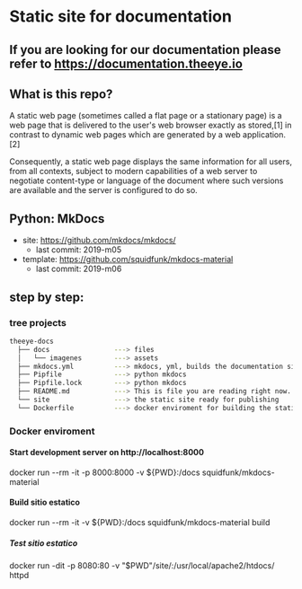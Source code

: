 # Static site for documentation

## If you are looking for our documentation please refer to https://documentation.theeye.io

## What is this repo?
A static web page (sometimes called a flat page or a stationary page) is a web page that is delivered to the user's web browser exactly as stored,[1] in contrast to dynamic web pages which are generated by a web application.[2]

Consequently, a static web page displays the same information for all users, from all contexts, subject to modern capabilities of a web server to negotiate content-type or language of the document where such versions are available and the server is configured to do so.

## Python: MkDocs
- site: https://github.com/mkdocs/mkdocs/
  - last commit: 2019-m05
- template: https://github.com/squidfunk/mkdocs-material
  - last commit: 2019-m06


## step by step:

### tree projects

```bash
theeye-docs
  ├── docs                ---> files 
  │   └── imagenes        ---> assets
  ├── mkdocs.yml          ---> mkdocs, yml, builds the documentation site itself
  ├── Pipfile             ---> python mkdocs
  ├── Pipfile.lock        ---> python mkdocs
  ├── README.md           ---> This is file you are reading right now.
  └── site                ---> the static site ready for publishing
  └── Dockerfile          ---> docker enviroment for building the static site
```

### Docker enviroment

#### Start development server on http://localhost:8000

docker run --rm -it -p 8000:8000 -v ${PWD}:/docs squidfunk/mkdocs-material

#### Build sitio estatico

docker run --rm -it -v ${PWD}:/docs squidfunk/mkdocs-material build

##### Test sitio estatico
docker run -dit  -p 8080:80 -v "$PWD"/site/:/usr/local/apache2/htdocs/ httpd
